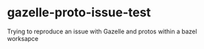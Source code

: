 # gazelle-proto-issue-test
Trying to reproduce an issue with Gazelle and protos within a bazel worksapce
